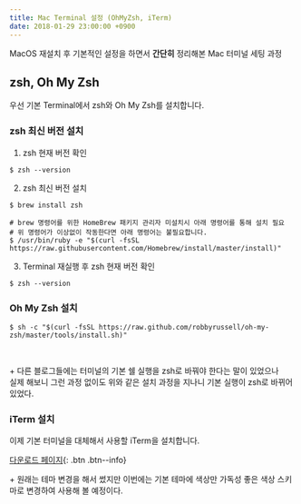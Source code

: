 ```yaml
---
title: Mac Terminal 설정 (OhMyZsh, iTerm)
date: 2018-01-29 23:00:00 +0900
---
```


MacOS 재설치 후 기본적인 설정을 하면서 **간단히** 정리해본 Mac 터미널 세팅 과정

## zsh, Oh My Zsh
우선 기본 Terminal에서 zsh와 Oh My Zsh를 설치합니다. 

### zsh 최신 버전 설치
1. zsh 현재 버전 확인
  ```
$ zsh --version
  ```
2. zsh 최신 버전 설치
  ```
$ brew install zsh
  ```
  ```
  # brew 명령어를 위한 HomeBrew 패키지 관리자 미설치시 아래 명령어를 통해 설치 필요
  # 위 명령어가 이상없이 작동한다면 아래 명령어는 불필요합니다.
  $ /usr/bin/ruby -e "$(curl -fsSL https://raw.githubusercontent.com/Homebrew/install/master/install)"
  ```
3. Terminal 재실행 후 zsh 현재 버전 확인
  ```
$ zsh --version
  ```


### Oh My Zsh 설치
```
$ sh -c "$(curl -fsSL https://raw.github.com/robbyrussell/oh-my-zsh/master/tools/install.sh)"
```
<br/>

\+ 다른 블로그들에는 터미널의 기본 쉘 실행을 zsh로 바꿔야 한다는 말이 있었으나  
실제 해보니 그런 과정 없이도 위와 같은 설치 과정을 지나니 기본 실행이 zsh로 바뀌어있었다.
<br/>

### iTerm 설치
이제 기본 터미널을 대체해서 사용할 iTerm을 설치합니다.

[다운로드 페이지](https://www.iterm2.com/downloads.html){: .btn .btn--info}

\+ 원래는 테마 변경을 해서 썼지만 이번에는 기본 테마에 색상만 가독성 좋은 색상 스키마로 변경하여 사용해 볼 예정이다.

